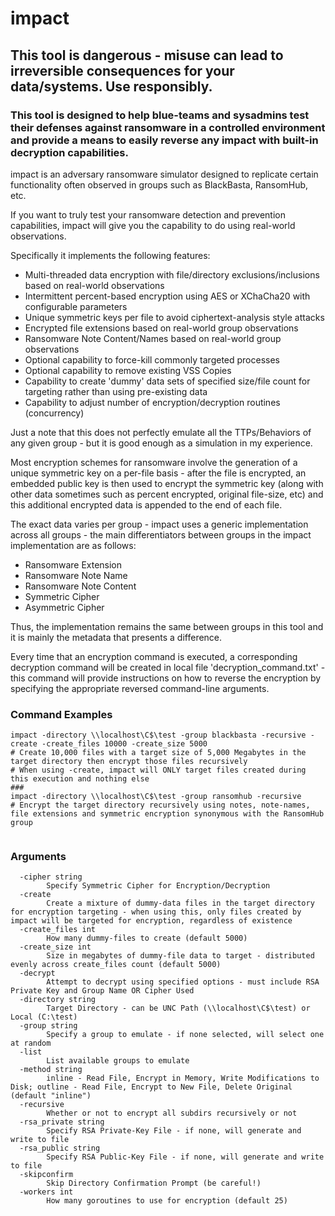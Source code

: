 # impact

## This tool is dangerous - misuse can lead to irreversible consequences for your data/systems.  Use responsibly.

### This tool is designed to help blue-teams and sysadmins test their defenses against ransomware in a controlled environment and provide a means to easily reverse any impact with built-in decryption capabilities.

impact is an adversary ransomware simulator designed to replicate certain functionality often observed in groups such as BlackBasta, RansomHub, etc.

If you want to truly test your ransomware detection and prevention capabilities, impact will give you the capability to do using real-world observations.

Specifically it implements the following features:
* Multi-threaded data encryption with file/directory exclusions/inclusions based on real-world observations
* Intermittent percent-based encryption using AES or XChaCha20 with configurable parameters
* Unique symmetric keys per file to avoid ciphertext-analysis style attacks
* Encrypted file extensions based on real-world group observations
* Ransomware Note Content/Names based on real-world group observations
* Optional capability to force-kill commonly targeted processes
* Optional capability to remove existing VSS Copies
* Capability to create 'dummy' data sets of specified size/file count for targeting rather than using pre-existing data
* Capability to adjust number of encryption/decryption routines (concurrency)

Just a note that this does not perfectly emulate all the TTPs/Behaviors of any given group - but it is good enough as a 
simulation in my experience.

Most encryption schemes for ransomware involve the generation of a unique symmetric key on a per-file basis - after 
the file is encrypted, an embedded public key is then used to encrypt the symmetric key (along with other data 
sometimes such as percent encrypted, original file-size, etc) and this additional encrypted data is appended to the end of each file.

The exact data varies per group - impact uses a generic implementation across all groups - the main differentiators between groups in the impact implementation are as follows:
* Ransomware Extension
* Ransomware Note Name
* Ransomware Note Content
* Symmetric Cipher
* Asymmetric Cipher

Thus, the implementation remains the same between groups in this tool and it is mainly the metadata that presents a difference.

Every time that an encryption command is executed, a corresponding decryption command will be created in local file 'decryption_command.txt' - this command will provide instructions on how to reverse the encryption by specifying the appropriate reversed command-line arguments.

### Command Examples
```shell
impact -directory \\localhost\C$\test -group blackbasta -recursive -create -create_files 10000 -create_size 5000
# Create 10,000 files with a target size of 5,000 Megabytes in the target directory then encrypt those files recursively
# When using -create, impact will ONLY target files created during this execution and nothing else
###
impact -directory \\localhost\C$\test -group ransomhub -recursive
# Encrypt the target directory recursively using notes, note-names, file extensions and symmetric encryption synonymous with the RansomHub group


```

### Arguments
```
  -cipher string
        Specify Symmetric Cipher for Encryption/Decryption
  -create
        Create a mixture of dummy-data files in the target directory for encryption targeting - when using this, only files created by impact will be targeted for encryption, regardless of existence
  -create_files int
        How many dummy-files to create (default 5000)
  -create_size int
        Size in megabytes of dummy-file data to target - distributed evenly across create_files count (default 5000)
  -decrypt
        Attempt to decrypt using specified options - must include RSA Private Key and Group Name OR Cipher Used
  -directory string
        Target Directory - can be UNC Path (\\localhost\C$\test) or Local (C:\test)
  -group string
        Specify a group to emulate - if none selected, will select one at random
  -list
        List available groups to emulate
  -method string
        inline - Read File, Encrypt in Memory, Write Modifications to Disk; outline - Read File, Encrypt to New File, Delete Original (default "inline")
  -recursive
        Whether or not to encrypt all subdirs recursively or not
  -rsa_private string
        Specify RSA Private-Key File - if none, will generate and write to file
  -rsa_public string
        Specify RSA Public-Key File - if none, will generate and write to file
  -skipconfirm
        Skip Directory Confirmation Prompt (be careful!)
  -workers int
        How many goroutines to use for encryption (default 25)
```